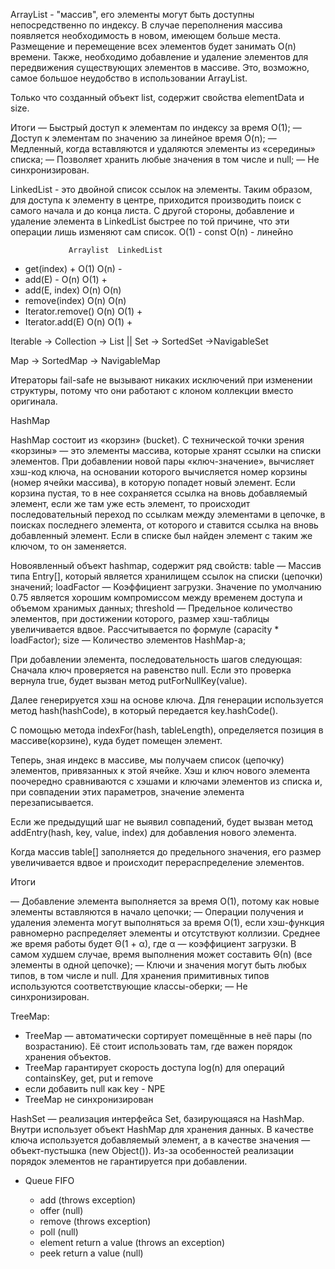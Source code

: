 ArrayList - "массив", его элементы могут быть доступны непосредственно по индексу. В случае переполнения массива появляется необходимость в новом, имеющем больше места. Размещение и перемещение всех элементов будет занимать O(n) времени. Также, необходимо добавление и удаление элементов для передвижения существующих элементов в массиве. Это, возможно, самое большое неудобство в использовании ArrayList.

Только что созданный объект list, содержит свойства elementData и size.

Итоги
— Быстрый доступ к элементам по индексу за время O(1);
— Доступ к элементам по значению за линейное время O(n);
— Медленный, когда вставляются и удаляются элементы из «середины» списка;
— Позволяет хранить любые значения в том числе и null;
— Не синхронизирован.

LinkedList - это двойной список ссылок на элементы. Таким образом, для доступа к элементу в центре, приходится производить поиск с самого начала и до конца листа. С другой стороны, добавление и удаление элемента в LinkedList быстрее по той причине, что эти операции лишь изменяют сам список. 
O(1) - const
O(n) - линейнo

                 Arraylist	LinkedList
+ get(index)         +  O(1)	O(n)  -
+ add(E)	           -  O(n)	O(1)  +
+ add(E, index)         O(n)	O(n)
+ remove(index)         O(n)	O(n)
+ Iterator.remove()     O(n)	O(1)  +
+ Iterator.add(E)       O(n)	O(1)  +


Iterable -> Collection -> List || Set -> SortedSet ->NavigableSet

Map -> SortedMap -> NavigableMap

Итераторы fail-safe не вызывают никаких исключений при изменении структуры, потому что они работают с клоном коллекции вместо оригинала.

HashMap

HashMap состоит из «корзин» (bucket). С технической точки зрения «корзины» — это элементы массива, которые хранят ссылки на списки элементов. При добавлении новой пары «ключ-значение», вычисляет хэш-код ключа, на основании которого вычисляется номер корзины (номер ячейки массива), в которую попадет новый элемент. Если корзина пустая, то в нее сохраняется ссылка на вновь добавляемый элемент, если же там уже есть элемент, то происходит последовательный переход по ссылкам между элементами в цепочке, в поисках последнего элемента, от которого и ставится ссылка на вновь добавленный элемент. Если в списке был найден элемент с таким же ключом, то он заменяется.

Новоявленный объект hashmap, содержит ряд свойств:
table — Массив типа Entry[], который является хранилищем ссылок на списки (цепочки) значений;
loadFactor — Коэффициент загрузки. Значение по умолчанию 0.75 является хорошим компромиссом между временем доступа и объемом хранимых данных;
threshold — Предельное количество элементов, при достижении которого, размер хэш-таблицы увеличивается вдвое. Рассчитывается по формуле (capacity * loadFactor);
size — Количество элементов HashMap-а;

При добавлении элемента, последовательность шагов следующая:
Сначала ключ проверяется на равенство null. Если это проверка вернула true, будет вызван метод putForNullKey(value).

Далее генерируется хэш на основе ключа. Для генерации используется метод hash(hashCode), в который передается key.hashCode().

С помощью метода indexFor(hash, tableLength), определяется позиция в массиве(корзине), куда будет помещен элемент.

Теперь, зная индекс в массиве, мы получаем список (цепочку) элементов, привязанных к этой ячейке. Хэш и ключ нового элемента поочередно сравниваются с хэшами и ключами элементов из списка и, при совпадении этих параметров, значение элемента перезаписывается.

Если же предыдущий шаг не выявил совпадений, будет вызван метод addEntry(hash, key, value, index) для добавления нового элемента.

Когда массив table[] заполняется до предельного значения, его размер увеличивается вдвое и происходит перераспределение элементов.

Итоги

— Добавление элемента выполняется за время O(1), потому как новые элементы вставляются в начало цепочки;
— Операции получения и удаления элемента могут выполняться за время O(1), если хэш-функция равномерно распределяет элементы и отсутствуют коллизии. Среднее же время работы будет Θ(1 + α), где α — коэффициент загрузки. В самом худшем случае, время выполнения может составить Θ(n) (все элементы в одной цепочке);
— Ключи и значения могут быть любых типов, в том числе и null. Для хранения примитивных типов используются соответствующие классы-оберки;
— Не синхронизирован.

TreeMap:
- TreeMap — автоматически сортирует помещённые в неё пары (по возрастанию). Её стоит использовать там, где важен порядок хранения объектов.
- TreeMap гарантирует скорость доступа log(n) для операций containsKey, get, put и remove
- если добавить null как key - NPE
- TreeMap не синхронизирован



HashSet — реализация интерфейса Set, базирующаяся на HashMap. Внутри использует объект HashMap для хранения данных. В качестве ключа используется добавляемый элемент, а в качестве значения — объект-пустышка (new Object()). Из-за особенностей реализации порядок элементов не гарантируется при добавлении.


- Queue<E> FIFO
  - add (throws exception)
  - offer (null)
  - remove (throws exception)
  - poll (null)
  - element return a value (throws an exception)
  - peek return a value (null)
  


  

